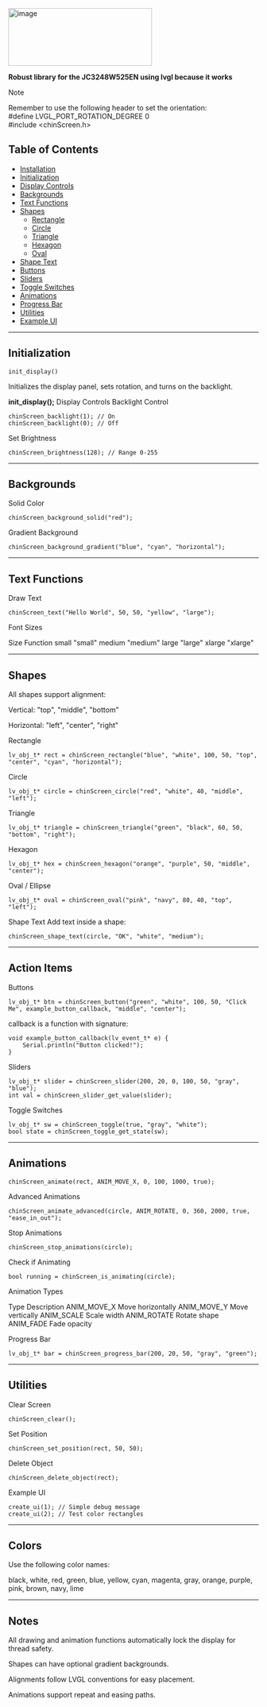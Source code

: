 <img width="289" height="116" alt="image" src="https://github.com/user-attachments/assets/502aafaf-2ab0-443a-b9e0-9ddc04817f13" />

**Robust library for the JC3248W525EN using lvgl because it works**

> [!NOTE]
> Remember to use the following header to set the orientation:\
> #define LVGL_PORT_ROTATION_DEGREE 0\
> #include <chinScreen.h>

## Table of Contents

- [Installation](#installation)  
- [Initialization](#initialization)  
- [Display Controls](#display-controls)  
- [Backgrounds](#backgrounds)  
- [Text Functions](#text-functions)  
- [Shapes](#shapes)  
  - [Rectangle](#rectangle)  
  - [Circle](#circle)  
  - [Triangle](#triangle)  
  - [Hexagon](#hexagon)  
  - [Oval](#oval)  
- [Shape Text](#shape-text)  
- [Buttons](#buttons)  
- [Sliders](#sliders)  
- [Toggle Switches](#toggle-switches)  
- [Animations](#animations)  
- [Progress Bar](#progress-bar)  
- [Utilities](#utilities)  
- [Example UI](#example-ui)

---

## Initialization
```
init_display()
```
Initializes the display panel, sets rotation, and turns on the backlight.

**init_display();**
Display Controls
Backlight Control
```
chinScreen_backlight(1); // On
chinScreen_backlight(0); // Off
```
Set Brightness
```
chinScreen_brightness(128); // Range 0-255
```

---

## Backgrounds

Solid Color
```
chinScreen_background_solid("red");
```

Gradient Background
```
chinScreen_background_gradient("blue", "cyan", "horizontal");
```
---

## Text Functions

Draw Text
```
chinScreen_text("Hello World", 50, 50, "yellow", "large");
```

Font Sizes

Size	Function
small	"small"
medium	"medium"
large	"large"
xlarge	"xlarge"

---

## Shapes

All shapes support alignment:

Vertical: "top", "middle", "bottom"

Horizontal: "left", "center", "right"

Rectangle
```
lv_obj_t* rect = chinScreen_rectangle("blue", "white", 100, 50, "top", "center", "cyan", "horizontal");
```

Circle
```
lv_obj_t* circle = chinScreen_circle("red", "white", 40, "middle", "left");
```
Triangle

```
lv_obj_t* triangle = chinScreen_triangle("green", "black", 60, 50, "bottom", "right");
```


Hexagon
```
lv_obj_t* hex = chinScreen_hexagon("orange", "purple", 50, "middle", "center");
```

Oval / Ellipse
```
lv_obj_t* oval = chinScreen_oval("pink", "navy", 80, 40, "top", "left");
```

Shape Text
Add text inside a shape:

```
chinScreen_shape_text(circle, "OK", "white", "medium");
```

---

## Action Items

Buttons
```
lv_obj_t* btn = chinScreen_button("green", "white", 100, 50, "Click Me", example_button_callback, "middle", "center");
```
callback is a function with signature:

```
void example_button_callback(lv_event_t* e) {
    Serial.println("Button clicked!");
}
```

Sliders
```
lv_obj_t* slider = chinScreen_slider(200, 20, 0, 100, 50, "gray", "blue");
int val = chinScreen_slider_get_value(slider);
```



Toggle Switches
```
lv_obj_t* sw = chinScreen_toggle(true, "gray", "white");
bool state = chinScreen_toggle_get_state(sw);
```

---

## Animations
```
chinScreen_animate(rect, ANIM_MOVE_X, 0, 100, 1000, true);
```

Advanced Animations

```
chinScreen_animate_advanced(circle, ANIM_ROTATE, 0, 360, 2000, true, "ease_in_out");
```

Stop Animations
```
chinScreen_stop_animations(circle);
```

Check if Animating
```
bool running = chinScreen_is_animating(circle);
```

Animation Types

Type	Description
ANIM_MOVE_X	Move horizontally
ANIM_MOVE_Y	Move vertically
ANIM_SCALE	Scale width
ANIM_ROTATE	Rotate shape
ANIM_FADE	Fade opacity

Progress Bar
```
lv_obj_t* bar = chinScreen_progress_bar(200, 20, 50, "gray", "green");
```


---

## Utilities
Clear Screen

```
chinScreen_clear();
```

Set Position
```
chinScreen_set_position(rect, 50, 50);
```

Delete Object
```
chinScreen_delete_object(rect);
```

Example UI
```
create_ui(1); // Simple debug message
create_ui(2); // Test color rectangles
```

---

## Colors
Use the following color names:

black, white, red, green, blue, yellow, cyan, magenta, gray, orange, purple, pink, brown, navy, lime

---

## Notes
All drawing and animation functions automatically lock the display for thread safety.

Shapes can have optional gradient backgrounds.

Alignments follow LVGL conventions for easy placement.

Animations support repeat and easing paths.



